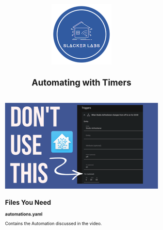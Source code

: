 <div align="center">
<img src="../images/slacker_labs.png">
<h1>Automating with Timers</h1>
<br>

[![Watch the video](../images/videos/tn-2022-AutomatingTimers2.png)](https://youtu.be/SuLPMxQUv0Q)

</div>


<h2>Files You Need</h2>

**automations.yaml**

Contains the Automation discussed in the video.


    

